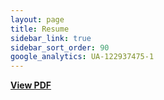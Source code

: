 ```yaml
---
layout: page
title: Resume
sidebar_link: true
sidebar_sort_order: 90
google_analytics: UA-122937475-1
---
```

 [<b>View PDF</b>](https://drive.google.com/file/d/1MIjwojVEnt0QQpILUrohHDNTelHnu4yg/view?usp=sharing)
